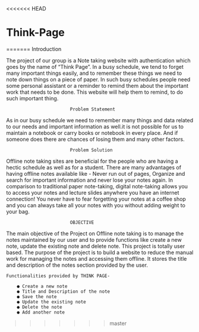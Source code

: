 <<<<<<< HEAD
# Think-Page
=======
							Introduction

The project of our group is a Note taking website with authentication which goes by the name of “Think Page”. In a busy schedule, we tend to forget many important things easily, and to remember these things we need to note down things on a piece of paper. In such busy schedules people need some personal assistant or a reminder to remind them about the important work that needs to be done. This website will help them to remind, to do such important thing.


							Problem Statement
								
As in our busy schedule we need to remember many things and data related to our needs and important information as well.it is not possible for us to maintain a notebook or carry books or notebook in every place. And if someone does there are chances of losing them and many other factors.

							Problem Solution

Offline note taking sites are beneficial for the people who are having a hectic schedule as well as for a student. There are many advantages of having offline notes available like - Never run out of pages, Organize and search for important information and never lose your notes again.
In comparison to traditional paper note-taking, digital note-taking allows you to access your notes and lecture slides anywhere you have an internet connection! You never have to fear forgetting your notes at a coffee shop and you can always take all your notes with you without adding weight to your bag.

							OBJECTIVE

The main objective of the Project on Offline note taking is to manage the notes maintained by our user and to provide functions like create a new note, update the existing note and delete note. This project is totally user based. The purpose of the project is to build a website to reduce the manual work for managing the notes and accessing them offline. It stores the title and description of the notes section provided by the user.

	Functionalities provided by THINK PAGE-

		● Create a new note
		● Title and Description of the note
		● Save the note
		● Update the existing note
		● Delete the note
		● Add another note

>>>>>>> master
